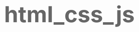 # html_css_js

<!DOCTYPE html>
<html lang="en">
<head>
    <meta charset="UTF-8">
    <title>403</title>
    <style>
        body{
            font-size:36px;
            color: #666;
        }
        .center{
            padding-top:8%;
            text-align: center;
            width: auto;
        }
       img{
           vertical-align: middle;
           padding-right: 60px;
       }
        P{
            display:inline-block;
            text-align: left;
            line-height: 130%;
            vertical-align: middle;
        }
        button{

            background-color:#3D90D2;
            color:white;
            border:none;
            padding:15px 30px;
            text-align:center;
            font-size:16px;
            margin-top: 10px;
            text-decoration:none;
            display:inline-block;
            cursor:pointer;
            border-radius:2px;
            -webkit-transition-duration:0.4s;/* safari*/
            transition-duration:0.4s;/*通用设置*/
        }
        button:hover{
            background-color:#237AD0
        }

    </style>
</head>
<body>
   <div class="center">
       <img src="403.png" alt="403" width="200px" height="200px">
   <p>403<br>禁止访问!<br>

       <button  onclick="#" class="button">去首页</button>
   </p>
   </div>
</body>
</html>
